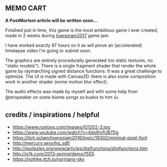 ## MEMO CART



**A PostMortem article will be written soon...**

Finished just in time, this game is the most ambitious game I ever created, made in 2 weeks during [lowrezjam2017](https://itch.io/jam/lowrezjam2017) game jam.

I have worked exactly 97 hours on it as will prove an (accelerated) timelapse video I'm going to submit soon.

The graphics are entirely procedurally generated (no static textures, no "static models"). There is a single fragment shader that render the whole game by raymarching signed distance functions. It was a great challenge to optimize. The UI is made with Canvas2D. there is also some composition work in another shader (some motion blur effect).

The audio effects was made by myself and with some help from @mrspeaker on some biome songs so kudos to him 👍

## credits / inspirations / helpful

- https://www.ruxtons.com/images/IG1202-3.jpg
- https://www.youtube.com/watch?v=4ds9mfUB7Dg
- https://itch.io/jam/lowrezjam2016/topic/19302/minimal-pixel-font
- http://mercury.sexy/hg_sdf/
- http://iquilezles.org/www/articles/distfunctions/distfunctions.htm
- http://js1k.com/2013-spring/demo/1555
- https://nothke.itch.io/normans-sky
